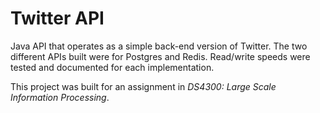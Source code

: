 # Twitter API
Java API that operates as a simple back-end version of Twitter.  The two different APIs built were for Postgres and Redis.  Read/write speeds were tested and documented for each implementation.

This project was built for an assignment in *DS4300: Large Scale Information Processing*. 
